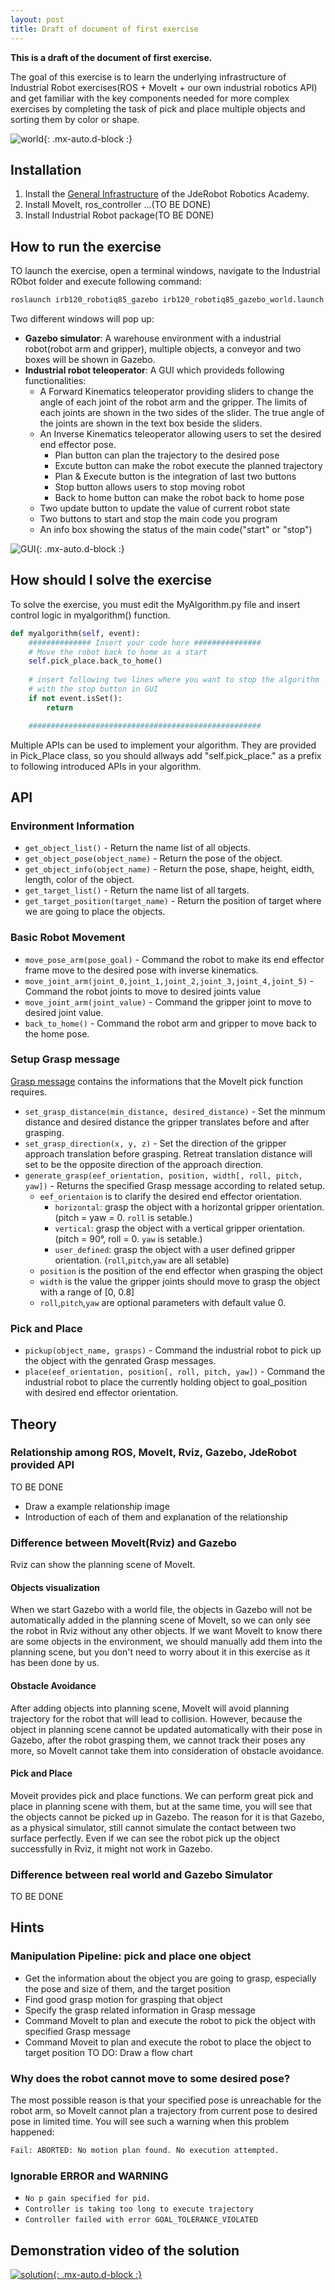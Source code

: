 ```yaml
---
layout: post
title: Draft of document of first exercise
---
```


**This is a draft of the document of first exercise.**

The goal of this exercise is to learn the underlying infrastructure of Industrial Robot exercises(ROS + MoveIt + our own industrial robotics API) and get familiar with the key components needed for more complex exercises by completing the task of pick and place multiple objects and sorting them by color or shape.

![world](https://raw.githubusercontent.com/TheRoboticsClub/colab-gsoc2020-Yijia_Wu/master/docs/img/first_exercise_world.png){: .mx-auto.d-block :}

## Installation
1. Install the [General Infrastructure](https://jderobot.github.io/RoboticsAcademy/installation/#generic-infrastructure) of the JdeRobot Robotics Academy.
2. Install MoveIt, ros_controller ...(TO BE DONE)
3. Install Industrial Robot package(TO BE DONE)

## How to run the exercise
TO launch the exercise, open a terminal windows, navigate to the Industrial RObot folder and execute following command:
```bash
roslaunch irb120_robotiq85_gazebo irb120_robotiq85_gazebo_world.launch 
```
Two different windows will pop up:
- **Gazebo simulator**: A warehouse environment with a industrial robot(robot arm and gripper), multiple objects, a conveyor and two boxes will be shown in Gazebo.
- **Industrial robot teleoperator**: A GUI which provideds following functionalities:
    - A Forward Kinematics teleoperator providing sliders to change the angle of each joint of the robot arm and the gripper. The limits of each joints are shown in the two sides of the slider. The true angle of the joints are shown in the text box beside the sliders.
    - An Inverse Kinematics teleoperator allowing users to set the desired end effector pose. 
        - Plan button can plan the trajectory to the desired pose
        - Excute button can make the robot execute the planned trajectory
        - Plan & Execute button is the integration of last two buttons
        - Stop button allows users to stop moving robot
        - Back to home button can make the robot back to home pose
    - Two update button to update the value of current robot state
    - Two buttons to start and stop the main code you program
    - An info box showing the status of the main code("start" or "stop")

![GUI](https://raw.githubusercontent.com/TheRoboticsClub/colab-gsoc2020-Yijia_Wu/master/docs/img/GUI.png){: .mx-auto.d-block :}

## How should I solve the exercise
To solve the exercise, you must edit the MyAlgorithm.py file and insert control logic in myalgorithm() function.
```python
def myalgorithm(self, event):
	############## Insert your code here ###############
    # Move the robot back to home as a start
    self.pick_place.back_to_home()
	
    # insert following two lines where you want to stop the algorithm 
    # with the stop button in GUI
    if not event.isSet():
        return

	####################################################
```  
Multiple APIs can be used to implement your algorithm. They are provided in Pick_Place class, so you should allways add "self.pick_place." as a prefix to following introduced APIs in your algorithm.

## API
### Environment Information
* `get_object_list()` - Return the name list of all objects.
* `get_object_pose(object_name)` - Return the pose of the object.
* `get_object_info(object_name)` - Return the pose, shape, height, eidth, length, color of the object.
* `get_target_list()` - Return the name list of all targets.
* `get_target_position(target_name)` - Return the position of target where we are going to place the objects.

### Basic Robot Movement
* `move_pose_arm(pose_goal)` - Command the robot to make its end effector frame move to the desired pose with inverse kinematics.
* `move_joint_arm(joint_0,joint_1,joint_2,joint_3,joint_4,joint_5)` - Command the robot joints to move to desired joints value
* `move_joint_arm(joint_value)` - Command the gripper joint to move to desired joint value.
* `back_to_home()` - Command the robot arm and gripper to move back to the home pose.

### Setup Grasp message
[Grasp message](http://docs.ros.org/melodic/api/moveit_msgs/html/msg/Grasp.html) contains the informations that the MoveIt pick function requires.
* `set_grasp_distance(min_distance, desired_distance)` - Set the minmum distance and desired distance the gripper translates before and after grasping.
* `set_grasp_direction(x, y, z)` - Set the direction of the gripper approach translation before grasping. Retreat translation distance will set to be the opposite direction of the approach direction.
* `generate_grasp(eef_orientation, position, width[, roll, pitch, yaw])` - Returns the specified Grasp message according to related setup. 
    - `eef_orientaion` is to clarify the desired end effector orientation. 
        - `horizontal`: grasp the object with a horizontal gripper orientation. (pitch = yaw = 0. `roll` is setable.)
        - `vertical`: grasp the object with a vertical gripper orientation. (pitch = 90°, roll = 0. `yaw` is setable.)
        - `user_defined`: grasp the object with a user defined gripper orientation. (`roll`,`pitch`,`yaw` are all setable)
    - `position` is the position of the end effector when grasping the object
    - `width` is the value the gripper joints should move to grasp the object with a range of [0, 0.8]
    - `roll`,`pitch`,`yaw` are optional parameters with default value 0.

### Pick and Place
* `pickup(object_name, grasps)` - Command the industrial robot to pick up the object with the genrated Grasp messages.
* `place(eef_orientation, position[, roll, pitch, yaw])` - Command the industrial robot to place the currently holding object to goal_position with desired end effector orientation.

## Theory
### Relationship among ROS, MoveIt, Rviz, Gazebo, JdeRobot provided API
TO BE DONE
- Draw a example relationship image
- Introduction of each of them and explanation of the relationship

### Difference between MoveIt(Rviz) and Gazebo
Rviz can show the planning scene of MoveIt.

#### Objects visualization
When we start Gazebo with a world file, the objects in Gazebo will not be automatically added in the planning scene of MoveIt, so we can only see the robot in Rviz without any other objects. If we want MoveIt to know there are some objects in the environment, we should manually add them into the planning scene, but you don't need to worry about it in this exercise as it has been done by us. 

#### Obstacle Avoidance
After adding objects into planning scene, MoveIt will avoid planning trajectory for the robot that will lead to collision. However, because the object in planning scene cannot be updated automatically with their pose in Gazebo, after the robot grasping them, we cannot track their poses any more, so MoveIt cannot take them into consideration of obstacle avoidance.

#### Pick and Place
Moveit provides pick and place functions. We can perform great pick and place in planning scene with them, but at the same time, you will see that the objects cannot be picked up in Gazebo. The reason for it is that Gazebo, as a physical simulator, still cannot simulate the contact between two surface perfectly. Even if we can see the robot pick up the object successfully in Rviz, it might not work in Gazebo.

### Difference between real world and Gazebo Simulator
TO BE DONE

## Hints
### Manipulation Pipeline: pick and place one object
- Get the information about the object you are going to grasp, especially the pose and size of them, and the target position
- Find good grasp motion for grasping that object
- Specify the grasp related information in Grasp message
- Command MoveIt to plan and execute the robot to pick the object with specified Grasp message
- Command Moveit to plan and execute the robot to place the object to target position
TO DO: Draw a flow chart

### Why does the robot cannot move to some desired pose?
The most possible reason is that your specified pose is unreachable for the robot arm, so MoveIt cannot plan a trajectory from current pose to desired pose in limited time. You will see such a warning when this problem happened:
```bash
Fail: ABORTED: No motion plan found. No execution attempted.
```
### Ignorable ERROR and WARNING
- `No p gain specified for pid.`
- `Controller is taking too long to execute trajectory`
- `Controller failed with error GOAL_TOLERANCE_VIOLATED`

## Demonstration video of the solution
[![solution](https://img.youtube.com/vi/4RG9vsOzSTY/0.jpg){: .mx-auto.d-block :}](https://youtu.be/4RG9vsOzSTY)
